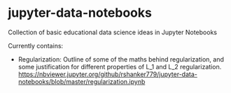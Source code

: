# jupyter-data-notebooks
Collection of basic educational data science ideas in Jupyter Notebooks

Currently contains:
 *  Regularization: Outline of some of the maths behind regularization, and some justification for different properties of L_1 and L_2 regularization. 
  https://nbviewer.jupyter.org/github/rshanker779/jupyter-data-notebooks/blob/master/regularization.ipynb
 
